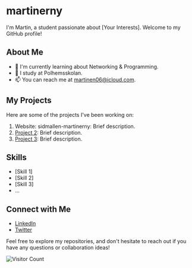 # martinerny
I'm Martin, a student passionate about [Your Interests]. Welcome to my GitHub profile!

## About Me

- 🌱 I'm currently learning about Networking & Programming.
- 💼 I study at Polhemsskolan.
- 📫 You can reach me at martinen06@icloud.com.

## My Projects

Here are some of the projects I've been working on:

1. Website: sidmallen-martinerny: Brief description.
2. [Project 2](link-to-project-2): Brief description.
3. [Project 3](link-to-project-3): Brief description.

## Skills

- [Skill 1]
- [Skill 2]
- [Skill 3]
- ...

## Connect with Me

- [LinkedIn](your-LinkedIn-profile-link)
- [Twitter](your-Twitter-profile-link)

Feel free to explore my repositories, and don't hesitate to reach out if you have any questions or collaboration ideas!

![Visitor Count](https://visitor-badge.laobi.icu/badge?page_id=your-username.your-username)
